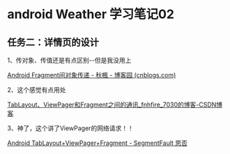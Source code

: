 # android Weather 学习笔记02

## 任务二：详情页的设计

1、传对象、传值还是有点区别--但是我没用上

[Android Fragment间对象传递 - 秋楓 - 博客园 (cnblogs.com)](https://www.cnblogs.com/rwxwsblog/p/4898607.html)

2、这个感觉有点用处

[TabLayout、ViewPager和Fragment之间的通讯_fnhfire_7030的博客-CSDN博客](https://blog.csdn.net/fnhfire_7030/article/details/76596066)

3、神了，这个讲了ViewPager的网络请求！！

[Android TabLayout+ViewPager+Fragment - SegmentFault 思否](https://segmentfault.com/a/1190000013153365)

